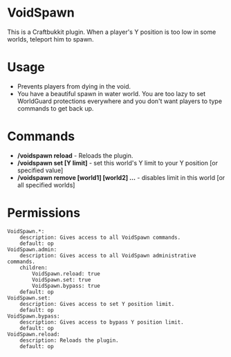 VoidSpawn
========

This is a Craftbukkit plugin. When a player's Y position is too low in some worlds, teleport him to spawn.

Usage
========

* Prevents players from dying in the void.
* You have a beautiful spawn in water world. You are too lazy to set WorldGuard protections everywhere and you don't want players to type commands to get back up.

Commands
========
* **/voidspawn reload** - Reloads the plugin.
* **/voidspawn set [Y limit]** - set this world's Y limit to your Y position [or specified value]
* **/voidspawn remove [world1] [world2] ...** - disables limit in this world [or all specified worlds]

Permissions
========

    VoidSpawn.*:
        description: Gives access to all VoidSpawn commands.
        default: op
    VoidSpawn.admin:
        description: Gives access to all VoidSpawn administrative commands.
        children:
            VoidSpawn.reload: true
            VoidSpawn.set: true
            VoidSpawn.bypass: true
        default: op
    VoidSpawn.set:
        description: Gives access to set Y position limit.
        default: op
    VoidSpawn.bypass:
        description: Gives access to bypass Y position limit.
        default: op
    VoidSpawn.reload:
        description: Reloads the plugin.
        default: op
